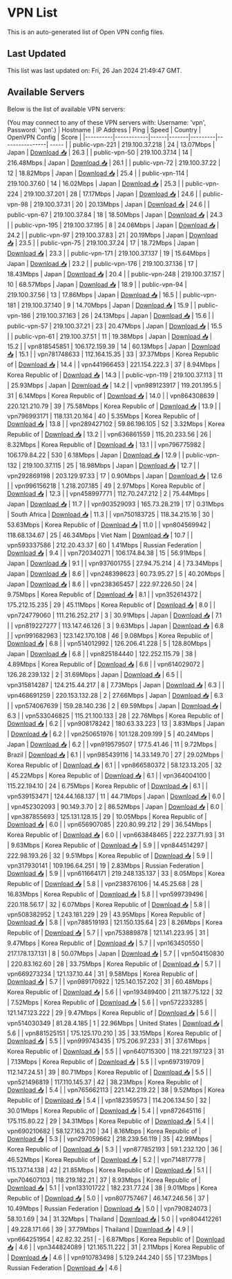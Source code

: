 # VPN List

This is an auto-generated list of Open VPN config files.

## Last Updated

This list was last updated on: Fri, 26 Jan 2024 21:49:47 GMT.

## Available Servers

Below is the list of available VPN servers:

(You may connect to any of these VPN servers with: Username: 'vpn', Password: 'vpn'.)
| Hostname | IP Address | Ping | Speed | Country | OpenVPN Config | Score |
|----------|------------|------|-------|---------|----------------| ----- |
| public-vpn-221 | 219.100.37.218 | 24 | 13.07Mbps | Japan | [Download 📥](./configs/server_0_JP.ovpn) | 26.3 |
| public-vpn-50 | 219.100.37.14 | 14 | 216.48Mbps | Japan | [Download 📥](./configs/server_1_JP.ovpn) | 26.1 |
| public-vpn-72 | 219.100.37.22 | 12 | 18.82Mbps | Japan | [Download 📥](./configs/server_2_JP.ovpn) | 25.4 |
| public-vpn-114 | 219.100.37.60 | 14 | 16.02Mbps | Japan | [Download 📥](./configs/server_3_JP.ovpn) | 25.3 |
| public-vpn-224 | 219.100.37.201 | 28 | 17.17Mbps | Japan | [Download 📥](./configs/server_4_JP.ovpn) | 24.6 |
| public-vpn-98 | 219.100.37.31 | 20 | 20.13Mbps | Japan | [Download 📥](./configs/server_5_JP.ovpn) | 24.6 |
| public-vpn-67 | 219.100.37.84 | 18 | 18.50Mbps | Japan | [Download 📥](./configs/server_6_JP.ovpn) | 24.3 |
| public-vpn-195 | 219.100.37.195 | 8 | 24.08Mbps | Japan | [Download 📥](./configs/server_7_JP.ovpn) | 24.2 |
| public-vpn-97 | 219.100.37.83 | 21 | 20.19Mbps | Japan | [Download 📥](./configs/server_8_JP.ovpn) | 23.5 |
| public-vpn-75 | 219.100.37.24 | 17 | 18.72Mbps | Japan | [Download 📥](./configs/server_9_JP.ovpn) | 23.3 |
| public-vpn-171 | 219.100.37.137 | 19 | 15.64Mbps | Japan | [Download 📥](./configs/server_10_JP.ovpn) | 23.2 |
| public-vpn-176 | 219.100.37.136 | 17 | 18.43Mbps | Japan | [Download 📥](./configs/server_11_JP.ovpn) | 20.4 |
| public-vpn-248 | 219.100.37.157 | 10 | 68.57Mbps | Japan | [Download 📥](./configs/server_12_JP.ovpn) | 18.9 |
| public-vpn-94 | 219.100.37.56 | 13 | 17.86Mbps | Japan | [Download 📥](./configs/server_13_JP.ovpn) | 16.5 |
| public-vpn-181 | 219.100.37.140 | 9 | 14.70Mbps | Japan | [Download 📥](./configs/server_14_JP.ovpn) | 15.9 |
| public-vpn-186 | 219.100.37.163 | 26 | 24.13Mbps | Japan | [Download 📥](./configs/server_15_JP.ovpn) | 15.6 |
| public-vpn-57 | 219.100.37.21 | 23 | 20.47Mbps | Japan | [Download 📥](./configs/server_16_JP.ovpn) | 15.5 |
| public-vpn-61 | 219.100.37.51 | 11 | 19.38Mbps | Japan | [Download 📥](./configs/server_17_JP.ovpn) | 15.2 |
| vpn818545851 | 106.172.159.39 | 14 | 60.13Mbps | Japan | [Download 📥](./configs/server_18_JP.ovpn) | 15.1 |
| vpn781748633 | 112.164.15.35 | 33 | 37.37Mbps | Korea Republic of | [Download 📥](./configs/server_19_KR.ovpn) | 14.4 |
| vpn441966453 | 221.154.222.3 | 37 | 8.94Mbps | Korea Republic of | [Download 📥](./configs/server_20_KR.ovpn) | 14.3 |
| public-vpn-119 | 219.100.37.113 | 11 | 25.93Mbps | Japan | [Download 📥](./configs/server_21_JP.ovpn) | 14.2 |
| vpn989123917 | 119.201.195.5 | 31 | 6.14Mbps | Korea Republic of | [Download 📥](./configs/server_22_KR.ovpn) | 14.0 |
| vpn864308639 | 220.121.210.79 | 39 | 75.58Mbps | Korea Republic of | [Download 📥](./configs/server_23_KR.ovpn) | 13.9 |
| vpn796993171 | 118.131.20.164 | 40 | 5.35Mbps | Korea Republic of | [Download 📥](./configs/server_24_KR.ovpn) | 13.8 |
| vpn289427102 | 59.86.196.105 | 52 | 3.32Mbps | Korea Republic of | [Download 📥](./configs/server_25_KR.ovpn) | 13.2 |
| vpn636861559 | 115.20.233.56 | 26 | 8.32Mbps | Korea Republic of | [Download 📥](./configs/server_26_KR.ovpn) | 13.1 |
| vpn796775982 | 106.179.84.22 | 530 | 6.18Mbps | Japan | [Download 📥](./configs/server_27_JP.ovpn) | 12.9 |
| public-vpn-132 | 219.100.37.115 | 25 | 18.98Mbps | Japan | [Download 📥](./configs/server_28_JP.ovpn) | 12.7 |
| vpn292869198 | 203.129.97.33 | 17 | 0.90Mbps | Japan | [Download 📥](./configs/server_29_JP.ovpn) | 12.6 |
| vpn996156218 | 1.218.207.185 | 49 | 2.97Mbps | Korea Republic of | [Download 📥](./configs/server_30_KR.ovpn) | 12.3 |
| vpn458997771 | 112.70.247.212 | 2 | 75.44Mbps | Japan | [Download 📥](./configs/server_31_JP.ovpn) | 11.7 |
| vpn903529093 | 165.73.28.219 | 17 | 0.31Mbps | South Africa | [Download 📥](./configs/server_32_ZA.ovpn) | 11.3 |
| vpn750183725 | 118.34.215.16 | 30 | 53.63Mbps | Korea Republic of | [Download 📥](./configs/server_33_KR.ovpn) | 11.0 |
| vpn804569942 | 118.68.134.67 | 25 | 46.34Mbps | Viet Nam | [Download 📥](./configs/server_34_VN.ovpn) | 10.7 |
| vpn593337586 | 212.20.43.37 | 60 | 1.41Mbps | Russian Federation | [Download 📥](./configs/server_35_RU.ovpn) | 9.4 |
| vpn720340271 | 106.174.84.38 | 15 | 56.91Mbps | Japan | [Download 📥](./configs/server_36_JP.ovpn) | 9.1 |
| vpn937601755 | 27.94.75.214 | 4 | 73.34Mbps | Japan | [Download 📥](./configs/server_37_JP.ovpn) | 8.6 |
| vpn248398623 | 60.73.95.27 | 5 | 40.20Mbps | Japan | [Download 📥](./configs/server_38_JP.ovpn) | 8.6 |
| vpn238365457 | 222.97.226.50 | 24 | 9.75Mbps | Korea Republic of | [Download 📥](./configs/server_39_KR.ovpn) | 8.1 |
| vpn352614372 | 175.212.15.235 | 29 | 45.11Mbps | Korea Republic of | [Download 📥](./configs/server_40_KR.ovpn) | 8.0 |
| vpn724779060 | 111.216.252.217 | 3 | 30.91Mbps | Japan | [Download 📥](./configs/server_41_JP.ovpn) | 7.1 |
| vpn819227277 | 113.147.46.126 | 3 | 9.63Mbps | Japan | [Download 📥](./configs/server_42_JP.ovpn) | 6.8 |
| vpn991682963 | 123.142.170.108 | 46 | 9.08Mbps | Korea Republic of | [Download 📥](./configs/server_43_KR.ovpn) | 6.8 |
| vpn514012992 | 126.206.41.228 | 5 | 128.80Mbps | Japan | [Download 📥](./configs/server_44_JP.ovpn) | 6.8 |
| vpn825184440 | 122.252.115.79 | 38 | 4.89Mbps | Korea Republic of | [Download 📥](./configs/server_45_KR.ovpn) | 6.6 |
| vpn614029072 | 126.28.239.132 | 2 | 31.69Mbps | Japan | [Download 📥](./configs/server_46_JP.ovpn) | 6.5 |
| vpn315814287 | 124.215.44.217 | 8 | 7.73Mbps | Japan | [Download 📥](./configs/server_47_JP.ovpn) | 6.3 |
| vpn468691259 | 220.153.132.28 | 2 | 27.66Mbps | Japan | [Download 📥](./configs/server_48_JP.ovpn) | 6.3 |
| vpn574067639 | 159.28.140.236 | 2 | 69.59Mbps | Japan | [Download 📥](./configs/server_49_JP.ovpn) | 6.3 |
| vpn533046825 | 115.21.100.133 | 28 | 22.76Mbps | Korea Republic of | [Download 📥](./configs/server_50_KR.ovpn) | 6.2 |
| vpn908178242 | 180.63.33.223 | 13 | 3.83Mbps | Japan | [Download 📥](./configs/server_51_JP.ovpn) | 6.2 |
| vpn250651976 | 101.128.209.199 | 5 | 40.24Mbps | Japan | [Download 📥](./configs/server_52_JP.ovpn) | 6.2 |
| vpn919579507 | 177.5.41.46 | 11 | 9.72Mbps | Brazil | [Download 📥](./configs/server_53_BR.ovpn) | 6.1 |
| vpn985439116 | 14.33.149.70 | 27 | 29.02Mbps | Korea Republic of | [Download 📥](./configs/server_54_KR.ovpn) | 6.1 |
| vpn866580372 | 58.123.13.205 | 32 | 45.22Mbps | Korea Republic of | [Download 📥](./configs/server_55_KR.ovpn) | 6.1 |
| vpn364004100 | 115.22.194.10 | 24 | 6.75Mbps | Korea Republic of | [Download 📥](./configs/server_56_KR.ovpn) | 6.1 |
| vpn539153471 | 124.44.168.137 | 11 | 44.71Mbps | Japan | [Download 📥](./configs/server_57_JP.ovpn) | 6.0 |
| vpn452302093 | 90.149.3.70 | 2 | 86.52Mbps | Japan | [Download 📥](./configs/server_58_JP.ovpn) | 6.0 |
| vpn387855693 | 125.131.128.15 | 29 | 10.05Mbps | Korea Republic of | [Download 📥](./configs/server_59_KR.ovpn) | 6.0 |
| vpn656907085 | 220.80.99.212 | 29 | 36.54Mbps | Korea Republic of | [Download 📥](./configs/server_60_KR.ovpn) | 6.0 |
| vpn663848465 | 222.237.71.93 | 31 | 9.63Mbps | Korea Republic of | [Download 📥](./configs/server_61_KR.ovpn) | 5.9 |
| vpn844514297 | 222.98.193.26 | 32 | 9.51Mbps | Korea Republic of | [Download 📥](./configs/server_62_KR.ovpn) | 5.9 |
| vpn317930141 | 109.196.64.251 | 19 | 2.83Mbps | Russian Federation | [Download 📥](./configs/server_63_RU.ovpn) | 5.9 |
| vpn611664171 | 219.248.135.137 | 33 | 8.05Mbps | Korea Republic of | [Download 📥](./configs/server_64_KR.ovpn) | 5.8 |
| vpn238376106 | 14.45.25.68 | 28 | 16.83Mbps | Korea Republic of | [Download 📥](./configs/server_65_KR.ovpn) | 5.8 |
| vpn599739496 | 220.118.56.17 | 32 | 6.07Mbps | Korea Republic of | [Download 📥](./configs/server_66_KR.ovpn) | 5.8 |
| vpn508382952 | 1.243.181.229 | 29 | 43.95Mbps | Korea Republic of | [Download 📥](./configs/server_67_KR.ovpn) | 5.8 |
| vpn788519193 | 121.150.135.64 | 23 | 8.26Mbps | Korea Republic of | [Download 📥](./configs/server_68_KR.ovpn) | 5.7 |
| vpn753889878 | 121.141.223.95 | 31 | 9.47Mbps | Korea Republic of | [Download 📥](./configs/server_69_KR.ovpn) | 5.7 |
| vpn163450550 | 217.178.137.131 | 8 | 50.07Mbps | Japan | [Download 📥](./configs/server_70_JP.ovpn) | 5.7 |
| vpn504150830 | 220.83.162.60 | 28 | 33.75Mbps | Korea Republic of | [Download 📥](./configs/server_71_KR.ovpn) | 5.7 |
| vpn669273234 | 121.137.10.44 | 31 | 9.58Mbps | Korea Republic of | [Download 📥](./configs/server_72_KR.ovpn) | 5.7 |
| vpn989170922 | 125.140.157.202 | 31 | 60.48Mbps | Korea Republic of | [Download 📥](./configs/server_73_KR.ovpn) | 5.6 |
| vpn193489400 | 211.187.75.122 | 32 | 7.52Mbps | Korea Republic of | [Download 📥](./configs/server_74_KR.ovpn) | 5.6 |
| vpn572233285 | 121.147.123.222 | 29 | 9.47Mbps | Korea Republic of | [Download 📥](./configs/server_75_KR.ovpn) | 5.6 |
| vpn514030349 | 81.28.4.185 | 1 | 22.96Mbps | United States | [Download 📥](./configs/server_76_US.ovpn) | 5.6 |
| vpn881525151 | 175.125.170.210 | 35 | 33.15Mbps | Korea Republic of | [Download 📥](./configs/server_77_KR.ovpn) | 5.5 |
| vpn999743435 | 175.206.97.233 | 31 | 37.61Mbps | Korea Republic of | [Download 📥](./configs/server_78_KR.ovpn) | 5.5 |
| vpn640715300 | 118.221.197.123 | 31 | 7.13Mbps | Korea Republic of | [Download 📥](./configs/server_79_KR.ovpn) | 5.5 |
| vpn697319709 | 112.147.24.51 | 39 | 80.71Mbps | Korea Republic of | [Download 📥](./configs/server_80_KR.ovpn) | 5.5 |
| vpn521496819 | 117.110.145.37 | 42 | 38.23Mbps | Korea Republic of | [Download 📥](./configs/server_81_KR.ovpn) | 5.4 |
| vpn765662113 | 221.142.219.22 | 38 | 9.52Mbps | Korea Republic of | [Download 📥](./configs/server_82_KR.ovpn) | 5.4 |
| vpn182359573 | 114.206.134.50 | 32 | 30.01Mbps | Korea Republic of | [Download 📥](./configs/server_83_KR.ovpn) | 5.4 |
| vpn872645116 | 175.115.80.22 | 29 | 34.31Mbps | Korea Republic of | [Download 📥](./configs/server_84_KR.ovpn) | 5.4 |
| vpn690210682 | 58.127.163.210 | 34 | 8.16Mbps | Korea Republic of | [Download 📥](./configs/server_85_KR.ovpn) | 5.3 |
| vpn297059662 | 218.239.56.119 | 35 | 42.99Mbps | Korea Republic of | [Download 📥](./configs/server_86_KR.ovpn) | 5.3 |
| vpn877852193 | 59.1.232.120 | 36 | 46.52Mbps | Korea Republic of | [Download 📥](./configs/server_87_KR.ovpn) | 5.2 |
| vpn714817778 | 115.137.14.138 | 42 | 21.85Mbps | Korea Republic of | [Download 📥](./configs/server_88_KR.ovpn) | 5.1 |
| vpn704607103 | 118.219.182.21 | 37 | 8.93Mbps | Korea Republic of | [Download 📥](./configs/server_89_KR.ovpn) | 5.1 |
| vpn133101722 | 182.231.77.24 | 38 | 9.01Mbps | Korea Republic of | [Download 📥](./configs/server_90_KR.ovpn) | 5.0 |
| vpn807757467 | 46.147.246.56 | 37 | 10.49Mbps | Russian Federation | [Download 📥](./configs/server_91_RU.ovpn) | 5.0 |
| vpn790824073 | 58.10.1.69 | 34 | 31.32Mbps | Thailand | [Download 📥](./configs/server_92_TH.ovpn) | 5.0 |
| vpn804412261 | 49.228.171.66 | 39 | 37.79Mbps | Thailand | [Download 📥](./configs/server_93_TH.ovpn) | 4.9 |
| vpn664251954 | 42.82.32.251 | - | 6.87Mbps | Korea Republic of | [Download 📥](./configs/server_94_KR.ovpn) | 4.6 |
| vpn344824089 | 121.165.11.222 | 31 | 2.11Mbps | Korea Republic of | [Download 📥](./configs/server_95_KR.ovpn) | 4.6 |
| vpn910783498 | 5.129.244.240 | 55 | 17.23Mbps | Russian Federation | [Download 📥](./configs/server_96_RU.ovpn) | 4.6 |
